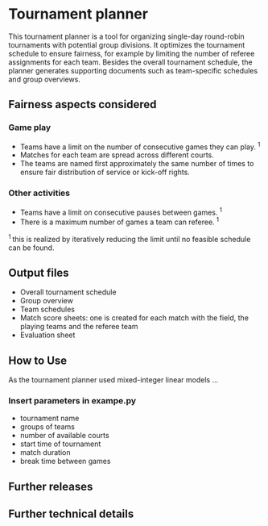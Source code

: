 # Tournament planner
This tournament planner is a tool for organizing single-day round-robin tournaments with potential group divisions. It optimizes the tournament schedule to ensure fairness, for example by limiting the number of referee assignments for each team. Besides the overall tournament schedule, the planner generates supporting documents such as team-specific schedules and group overviews.

## Fairness aspects considered
### Game play
- Teams have a limit on the number of consecutive games they can play. <sup> 1 </sup>
- Matches for each team are spread across different courts.
- The teams are named first approximately the same number of times to ensure fair distribution of service or kick-off rights.
### Other activities
- Teams have a limit on consecutive pauses between games. <sup> 1 </sup>
- There is a maximum number of games a team can referee. <sup> 1 </sup>

<sup> 1 </sup> this is realized by iteratively reducing the limit until no feasible schedule can be found.

## Output files
- Overall tournament schedule
- Group overview
- Team schedules
- Match score sheets: one is created for each match with the field, the playing teams and the referee team
- Evaluation sheet

## How to Use
As the tournament planner used mixed-integer linear models ...

### Insert parameters in exampe.py
- tournament name
- groups of teams
- number of available courts
- start time of tournament
- match duration
- break time between games


## Further releases

## Further technical details
